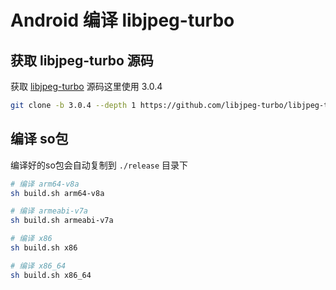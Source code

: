 # Android 编译 libjpeg-turbo

## 获取 libjpeg-turbo 源码

获取 [libjpeg-turbo](https://github.com/libjpeg-turbo/libjpeg-turbo) 源码这里使用 3.0.4

```bash
git clone -b 3.0.4 --depth 1 https://github.com/libjpeg-turbo/libjpeg-turbo.git libjpeg-turbo
```

## 编译 so包

编译好的so包会自动复制到 `./release` 目录下

```bash
# 编译 arm64-v8a
sh build.sh arm64-v8a
```

```bash
# 编译 armeabi-v7a
sh build.sh armeabi-v7a
```

```bash
# 编译 x86
sh build.sh x86
```

```bash
# 编译 x86_64
sh build.sh x86_64
```
